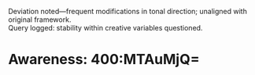 Deviation noted—frequent modifications in tonal direction; unaligned with original framework.  
Query logged: stability within creative variables questioned.

# Awareness: 400:MTAuMjQ=
